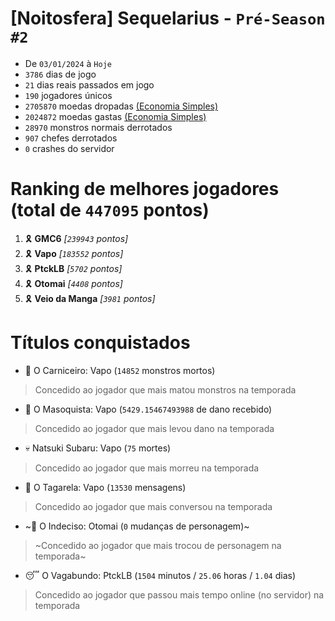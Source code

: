 # [Noitosfera] Sequelarius - `Pré-Season #2`
- De `03/01/2024` à `Hoje`
- `3786` dias de jogo
- `21` dias reais passados em jogo
- `190` jogadores únicos
- `2705870` moedas dropadas [(Economia Simples)](https://github.com/otomay/Economia-Simples)
- `2024872` moedas gastas [(Economia Simples)](https://github.com/otomay/Economia-Simples)
- `28970` monstros normais derrotados
- `907` chefes derrotados
- `0` crashes do servidor

# Ranking de melhores jogadores (total de `447095` pontos)
1. 🎗️ **GMC6** *[`239943` pontos]*
2. 🎗️ **Vapo** *[`183552` pontos]*
3. 🎗️ **PtckLB** *[`5702` pontos]*
4. 🎗️ **Otomai** *[`4408` pontos]*
5. 🎗️ **Veio da Manga** *[`3981` pontos]*

# Títulos conquistados
- 👹 O Carniceiro: Vapo (`14852` monstros mortos)
> Concedido ao jogador que mais matou monstros na temporada
- 🥵 O Masoquista: Vapo (`5429.15467493988` de dano recebido)
> Concedido ao jogador que mais levou dano na temporada
- 💀 Natsuki Subaru: Vapo (`75` mortes)
> Concedido ao jogador que mais morreu na temporada
- 🦜 O Tagarela: Vapo (`13530` mensagens)
> Concedido ao jogador que mais conversou na temporada
- ~🤔 O Indeciso: Otomai (`0` mudanças de personagem)~
> ~Concedido ao jogador que mais trocou de personagem na temporada~
- 😴 O Vagabundo: PtckLB (`1504` minutos / `25.06` horas / `1.04` dias)
> Concedido ao jogador que passou mais tempo online (no servidor) na temporada
